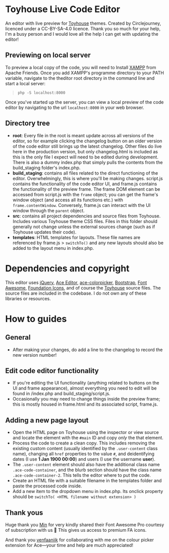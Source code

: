 # Toyhouse Live Code Editor
An editor with live preview for [Toyhouse](https://toyhou.se) themes. Created by Circlejourney, licenced under a CC-BY-SA-4.0 licence. Thank you so much for your help, I'm a busy person and I would love all the help I can get with updating the editor!

## Previewing on local server
To preview a local copy of the code, you will need to Install [XAMPP](https://www.apachefriends.org/) from Apache Friends. Once you add XAMPP's programme directory to your PATH variable, navigate to the theditor root directory in the command line and start a local server:

> `php -S localhost:8000`

Once you've started up the server, you can view a local preview of the code editor by navigating to the url `localhost:8000` in your web browser.

## Directory tree
- **root**: Every file in the root is meant update across all versions of the editor, so for example clicking the changelog button on an older version of the code editor still brings up the latest changelog. Other files do live here in the production version, but only changelog.html is included as this is the only file I expect will need to be edited during development. There is also a dummy index.php that simply pulls the contents from the build_staging folder's index.php.
- **build_staging**: contains all files related to the direct functioning of the editor. Overwhelmingly, this is where you'll be making changes. script.js contains the functionality of the code editor UI, and frame.js contains the functionality of the preview frame. The frame DOM element can be accessed from script.js with the `frame` object; you can get the frame's window object (and access all its functions etc.) with `frame.contentWindow`. Conversely, frame.js can interact with the UI window through the `parent` object.
- **src**: contains all project dependencies and source files from Toyhouse. Includes various Toyhouse theme CSS files. Files in this folder should generally not change unless the external sources change (such as if Toyhouse updates their code).
- **templates**: HTML templates for layouts. These file names are referenced by frame.js > `switchTo()` and any new layouts should also be added to the layout menu in index.php.

# Dependencies and copyright
This editor uses [jQuery](https://code.jquery.com/), [Ace Editor](https://ace.c9.io/), [ace-colorpicker](https://github.com/easylogic/ace-colorpicker), [Bootstrap](https://getbootstrap.com/), [Font Awesome](https://fontawesome.com/), [Foundation Icons](https://zurb.com/playground/foundation-icon-fonts-3), and of course the [Toyhouse](https://toyhou.se) source files. The source files are included in the codebase. I do not own any of these libraries or resources.

# How to guides

## General
- After making your changes, do add a line to the changelog to record the new version number!

## Edit code editor functionality
- If you're editing the UI functionality (anything related to buttons on the UI and frame appearance), almost everything you need to edit will be found in /index.php and build_staging/script.js.
- Occasionally you may need to change things inside the preview frame; this is mostly housed in frame.html and its associated script, frame.js.

## Adding a new page layout
- Open the HTML page on Toyhouse using the inspector or view source and locate the element with the `#main` ID and copy *only* the that element.
- Process the code to create a clean copy. This includes removing the existing custom content (usually identified by the `.user-content` class name), changing all `href` properties to the value `#`, and deidentifying dates (I use **1 Jan 1900 00:00**) and users (I use the username **user**).
- The `.user-content` element should also have the additional class name `.ace-code-container`, and the blurb section should have the class name `.ace-code-container-2`. This tells the editor where to put the code.
- Create an HTML file with a suitable filename in the templates folder and paste the processed code inside.
- Add a new item to the dropdown menu in index.php. Its onclick property should be `switchTo( <HTML filename without extension> )`

## Thank yous
Huge thank you [Min](https://github.com/liwoyadan) for very kindly shared their Font Awesome Pro courtesy of subscription with us 💙 This gives us access to premium FA icons.

And thank you [venfaaniik](https://github.com/venfaaniik) for collaborating with me on the colour picker extension for Ace—your time and help are much appreciated!